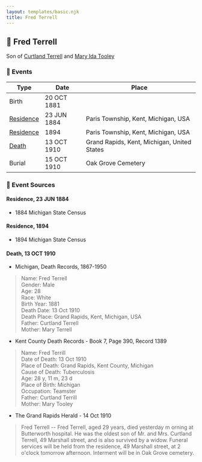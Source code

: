 ```yaml
---
layout: templates/basic.njk
title: Fred Terrell
---
```

## 🔵 Fred Terrell

Son of [Curtland Terrell](/people/4/47972604) and [Mary Ida Tooley](/people/5/52009861)

### 📆 Events

Type | Date | Place
------ | ------ | ------
Birth | 20 OCT 1881 |
[Residence](#event-98486bbc-d3a2-441e-bdfb-1da661b422e7) | 23 JUN 1884 | Paris Township, Kent, Michigan, USA
[Residence](#event-db15c9ba-629d-4a3c-a09e-62c3533d0ac6) | 1894 | Paris Township, Kent, Michigan, USA
[Death](#event-c969269d-d749-405e-85bd-91d4a91a8129) | 13 OCT 1910 | Grand Rapids, Kent, Michigan, United States
Burial | 15 OCT 1910 | Oak Grove Cemetery

### 📰 Event Sources

#### <a id="event-98486bbc-d3a2-441e-bdfb-1da661b422e7"></a> Residence, 23 JUN 1884
* 1884 Michigan State Census

#### <a id="event-db15c9ba-629d-4a3c-a09e-62c3533d0ac6"></a> Residence, 1894
* 1894 Michigan State Census

#### <a id="event-c969269d-d749-405e-85bd-91d4a91a8129"></a> Death, 13 OCT 1910
* Michigan, Death Records, 1867-1950
>   
  > Name: Fred Terrell  
  > Gender: Male  
  > Age: 28  
  > Race: White  
  > Birth Year: 1881  
  > Death Date: 13 Oct 1910  
  > Death Place: Grand Rapids, Kent, Michigan, USA  
  > Father: Curtland Terrell  
  > Mother: Mary Terrell
* Kent County Death Records  - Book 7, Page 390, Record 1389
>   
  > Name: Fred Terrill  
  > Date of Death: 13 Oct 1910  
  > Place of Death: Grand Rapids, Kent County, Michigan  
  > Cause of Death: Tuberculosis  
  > Age: 28 y, 11 m, 23 d  
  > Place of Birth: Michigan  
  > Occupation: Teamster  
  > Father: Curtland Terrill  
  > Mother: Mary Tooley
* The Grand Rapids Herald  - 14 Oct 1910
>   
  > Fred Terrell -- Fred Terrell, aged 29 years, died yesterday m orning at Butterworth hospital. He was the oldest son of Mr. and Mrs. Curtland Terrell, 49 Marshall street, and is also survived by a widow. Funeral services will be held from the residence, 49 Marshall street, at 2 o'clock tomorrow afternoon. Interment will be in Oak Grove cemetery.
